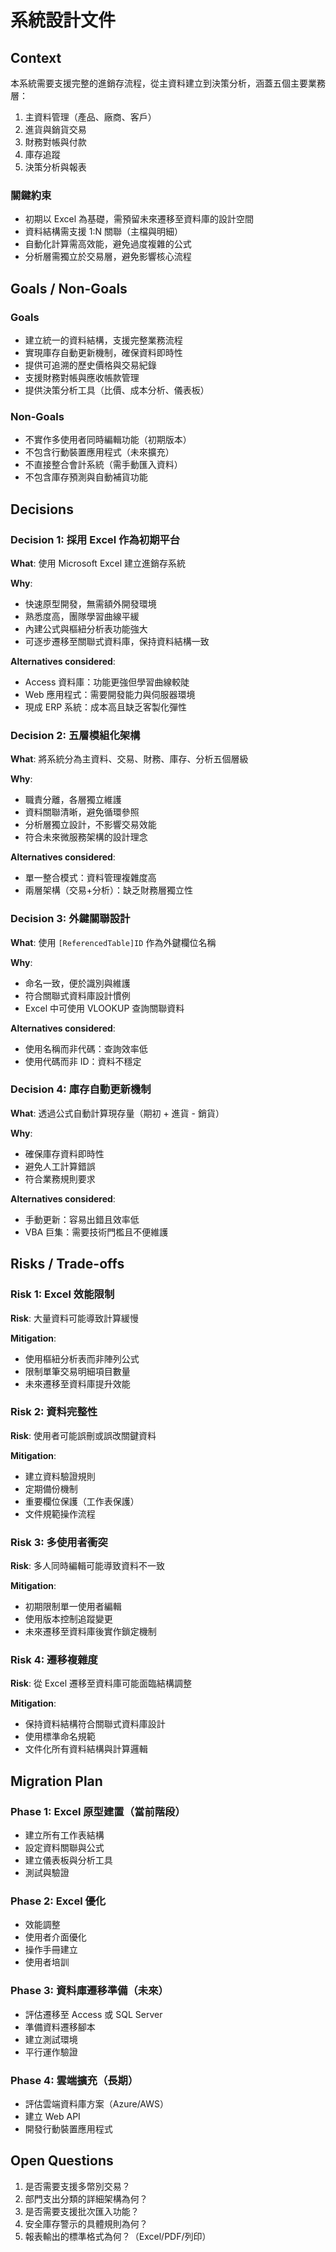 # 系統設計文件

## Context

本系統需要支援完整的進銷存流程，從主資料建立到決策分析，涵蓋五個主要業務層：
1. 主資料管理（產品、廠商、客戶）
2. 進貨與銷貨交易
3. 財務對帳與付款
4. 庫存追蹤
5. 決策分析與報表

### 關鍵約束

- 初期以 Excel 為基礎，需預留未來遷移至資料庫的設計空間
- 資料結構需支援 1:N 關聯（主檔與明細）
- 自動化計算需高效能，避免過度複雜的公式
- 分析層需獨立於交易層，避免影響核心流程

## Goals / Non-Goals

### Goals

- 建立統一的資料結構，支援完整業務流程
- 實現庫存自動更新機制，確保資料即時性
- 提供可追溯的歷史價格與交易紀錄
- 支援財務對帳與應收帳款管理
- 提供決策分析工具（比價、成本分析、儀表板）

### Non-Goals

- 不實作多使用者同時編輯功能（初期版本）
- 不包含行動裝置應用程式（未來擴充）
- 不直接整合會計系統（需手動匯入資料）
- 不包含庫存預測與自動補貨功能

## Decisions

### Decision 1: 採用 Excel 作為初期平台

**What**: 使用 Microsoft Excel 建立進銷存系統

**Why**: 
- 快速原型開發，無需額外開發環境
- 熟悉度高，團隊學習曲線平緩
- 內建公式與樞紐分析表功能強大
- 可逐步遷移至關聯式資料庫，保持資料結構一致

**Alternatives considered**:
- Access 資料庫：功能更強但學習曲線較陡
- Web 應用程式：需要開發能力與伺服器環境
- 現成 ERP 系統：成本高且缺乏客製化彈性

### Decision 2: 五層模組化架構

**What**: 將系統分為主資料、交易、財務、庫存、分析五個層級

**Why**:
- 職責分離，各層獨立維護
- 資料關聯清晰，避免循環參照
- 分析層獨立設計，不影響交易效能
- 符合未來微服務架構的設計理念

**Alternatives considered**:
- 單一整合模式：資料管理複雜度高
- 兩層架構（交易+分析）：缺乏財務層獨立性

### Decision 3: 外鍵關聯設計

**What**: 使用 `[ReferencedTable]ID` 作為外鍵欄位名稱

**Why**:
- 命名一致，便於識別與維護
- 符合關聯式資料庫設計慣例
- Excel 中可使用 VLOOKUP 查詢關聯資料

**Alternatives considered**:
- 使用名稱而非代碼：查詢效率低
- 使用代碼而非 ID：資料不穩定

### Decision 4: 庫存自動更新機制

**What**: 透過公式自動計算現存量（期初 + 進貨 - 銷貨）

**Why**:
- 確保庫存資料即時性
- 避免人工計算錯誤
- 符合業務規則要求

**Alternatives considered**:
- 手動更新：容易出錯且效率低
- VBA 巨集：需要技術門檻且不便維護

## Risks / Trade-offs

### Risk 1: Excel 效能限制

**Risk**: 大量資料可能導致計算緩慢

**Mitigation**: 
- 使用樞紐分析表而非陣列公式
- 限制單筆交易明細項目數量
- 未來遷移至資料庫提升效能

### Risk 2: 資料完整性

**Risk**: 使用者可能誤刪或誤改關鍵資料

**Mitigation**:
- 建立資料驗證規則
- 定期備份機制
- 重要欄位保護（工作表保護）
- 文件規範操作流程

### Risk 3: 多使用者衝突

**Risk**: 多人同時編輯可能導致資料不一致

**Mitigation**:
- 初期限制單一使用者編輯
- 使用版本控制追蹤變更
- 未來遷移至資料庫後實作鎖定機制

### Risk 4: 遷移複雜度

**Risk**: 從 Excel 遷移至資料庫可能面臨結構調整

**Mitigation**:
- 保持資料結構符合關聯式資料庫設計
- 使用標準命名規範
- 文件化所有資料結構與計算邏輯

## Migration Plan

### Phase 1: Excel 原型建置（當前階段）

- 建立所有工作表結構
- 設定資料關聯與公式
- 建立儀表板與分析工具
- 測試與驗證

### Phase 2: Excel 優化

- 效能調整
- 使用者介面優化
- 操作手冊建立
- 使用者培訓

### Phase 3: 資料庫遷移準備（未來）

- 評估遷移至 Access 或 SQL Server
- 準備資料遷移腳本
- 建立測試環境
- 平行運作驗證

### Phase 4: 雲端擴充（長期）

- 評估雲端資料庫方案（Azure/AWS）
- 建立 Web API
- 開發行動裝置應用程式

## Open Questions

1. 是否需要支援多幣別交易？
2. 部門支出分類的詳細架構為何？
3. 是否需要支援批次匯入功能？
4. 安全庫存警示的具體規則為何？
5. 報表輸出的標準格式為何？（Excel/PDF/列印）


